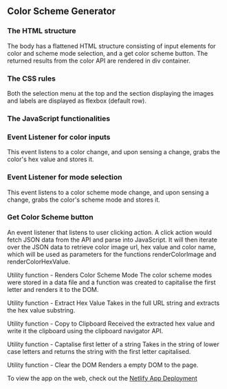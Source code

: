 ## Color Scheme Generator
### The HTML structure
The body has a flattened HTML structure consisting of input elements for color and scheme mode selection, and a get color scheme button.
The returned results from the color API are rendered in div container.

### The CSS rules
Both the selection menu at the top and the section displaying the images and labels are displayed as flexbox (default row).

### The JavaScript functionalities
### Event Listener for color inputs
This event listens to a color change, and upon sensing a change, grabs the color's hex value and stores it.

### Event Listener for mode selection
This event listens to a color scheme mode change, and upon sensing a change, grabs the color's scheme mode and stores it.

### Get Color Scheme button
An event listener that listens to user clicking action. A click action would fetch JSON data from the API and parse into JavaScript.
It will then iterate over the JSON data to retrieve color image url, hex value and color name, which will be used as parameters for the functions renderColorImage and renderColorHexValue.

Utility function - Renders Color Scheme Mode
The color scheme modes were stored in a data file and a function was created to capitalise the first letter and renders it to the DOM.

Utility function - Extract Hex Value
Takes in the full URL string and extracts the hex value substring.

Utility function - Copy to Clipboard
Received the extracted hex value and write it the clipboard using the clipboard navigator API.

Utility function - Captalise first letter of a string
Takes in the string of lower case letters and returns the string with the first letter capitalised.

Utility function - Clear the DOM
Renders a empty DOM to the page.

To view the app on the web, check out the [Netlify App Deployment](https://color-scheme-generator-tom.netlify.app/)

